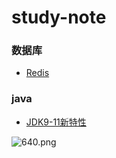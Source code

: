 # study-note


### 数据库
* [Redis](https://github.com/FishBaII/study-note/blob/main/redis/Redis.md)

### java
* [JDK9-11新特性](https://github.com/FishBaII/study-note/blob/main/java/newFeatures/JDK-Features.md)



![640.png](https://cdn.nlark.com/yuque/0/2020/png/1728234/1604024836358-b1064368-79b1-4074-b4ca-ab058f7bfdd2.png#align=left&display=inline&height=2742&margin=%5Bobject%20Object%5D&name=640.png&originHeight=2742&originWidth=1080&size=846299&status=done&style=none&width=1080)
